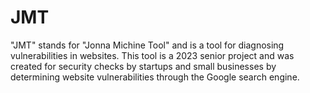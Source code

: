 # JMT
"JMT" stands for "Jonna Michine Tool" and is a tool for diagnosing vulnerabilities in websites. This tool is a 2023 senior project and was created for security checks by startups and small businesses by determining website vulnerabilities through the Google search engine.
